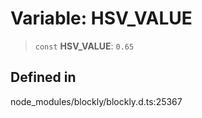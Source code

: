 # Variable: HSV_VALUE

> `const` **HSV_VALUE**: `0.65`

## Defined in

node_modules/blockly/blockly.d.ts:25367
